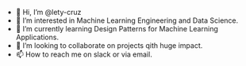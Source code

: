 - 👋 Hi, I’m @lety-cruz
- 👀 I’m interested in Machine Learning Engineering and Data Science.
- 🌱 I’m currently learning Design Patterns for Machine Learning Applications.
- 💞️ I’m looking to collaborate on projects qith huge impact.
- 📫 How to reach me on slack or via email.

<!---
lety-cruz/lety-cruz is a ✨ special ✨ repository because its `README.md` (this file) appears on your GitHub profile.
You can click the Preview link to take a look at your changes.
--->
